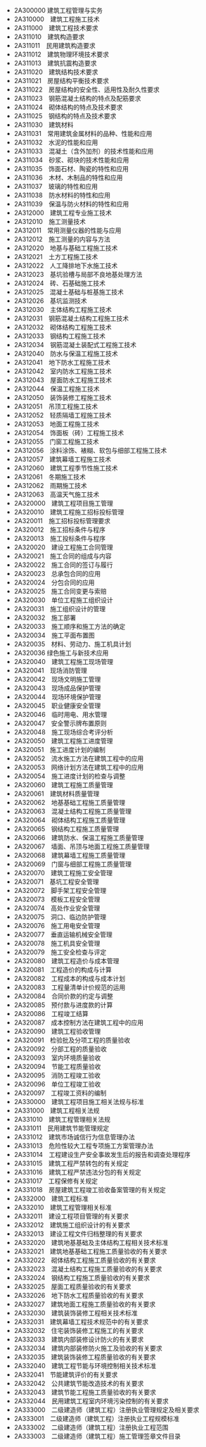 * 2A300000 建筑工程管理与实务
* 2A310000　建筑工程施工技术
* 2A311000　建筑工程技术要求
* 2A311010　建筑构造要求
* 2A311011　民用建筑构造要求
* 2A311012　建筑物理环境技术要求
* 2A311013　建筑抗震构造要求
* 2A311020　建筑结构技术要求
* 2A311021　房屋结构平衡技术要求
* 2A311022　房屋结构的安全性、适用性及耐久性要求
* 2A311023　钢筋混凝土结构的特点及配筋要求
* 2A311024　砌体结构的特点及技术要求
* 2A311025　钢结构的特点及技术要求
* 2A311030　建筑材料
* 2A311031　常用建筑金属材料的品种、性能和应用
* 2A311032　水泥的性能和应用
* 2A311033　混凝土（含外加剂）的技术性能和应用
* 2A311034　砂浆、砌块的技术性能和应用
* 2A311035　饰面石材、陶瓷的特性和应用
* 2A311036　木材、木制品的特性和应用
* 2A311037　玻璃的特性和应用
* 2A311038　防水材料的特性和应用
* 2A311039　保温与防火材料的特性和应用
* 2A312000　建筑工程专业施工技术
* 2A312010　施工测量技术
* 2A312011　常用测量仪器的性能与应用
* 2A312012　施工测量的内容与方法
* 2A312020　地基与基础工程施工技术
* 2A312021　土方工程施工技术
* 2A312022　人工降排地下水施工技术
* 2A312023　基坑验槽与局部不良地基处理方法
* 2A312024　砖、石基础施工技术
* 2A312025　混凝土基础与桩基施工技术
* 2A312026　基坑监测技术
* 2A312030　主体结构工程施工技术
* 2A312031　钢筋混凝土结构工程施工技术
* 2A312032　砌体结构工程施工技术
* 2A312033　钢结构工程施工技术
* 2A312034　钢筋混凝土装配式工程施工技术
* 2A312040　防水与保温工程施工技术
* 2A312041　地下防水工程施工技术
* 2A312042　室内防水工程施工技术
* 2A312043　屋面防水工程施工技术
* 2A312044　保温工程施工技术
* 2A312050　装饰装修工程施工技术
* 2A312051　吊顶工程施工技术
* 2A312052　轻质隔墙工程施工技术
* 2A312053　地面工程施工技术
* 2A312054　饰面板（砖）工程施工技术
* 2A312055　门窗工程施工技术
* 2A312056　涂料涂饰、裱糊、软包与细部工程施工技术
* 2A312057　建筑幕墙工程施工技术
* 2A312060　建筑工程季节性施工技术
* 2A312061　冬期施工技术
* 2A312062　雨期施工技术
* 2A312063　高温天气施工技术
* 2A320000　建筑工程项目施工管理
* 2A320010　建筑工程施工招标投标管理
* 2A320011　施工招标投标管理要求
* 2A320012　施工招标条件与程序
* 2A320013　施工投标条件与程序
* 2A320020　建设工程施工合同管理
* 2A320021　施工合同的组成与内容
* 2A320022　施工合同的签订与履行
* 2A320023　总承包合同的应用
* 2A320024　分包合同的应用
* 2A320025　施工合同变更与索赔
* 2A320030　单位工程施工组织设计
* 2A320031　施工组织设计的管理
* 2A320032　施工部署
* 2A320033　施工顺序和施工方法的确定
* 2A320034　施工平面布置图
* 2A320035　材料、劳动力、施工机具计划
* 2A320036 绿色施工与新技术应用
* 2A320040　建筑工程施工现场管理
* 2A320041　现场消防管理
* 2A320042　现场文明施工管理
* 2A320043　现场成品保护管理
* 2A320044　现场环境保护管理
* 2A320045　职业健康安全管理
* 2A320046　临时用电、用水管理
* 2A320047　安全警示牌布置原则
* 2A320048　施工现场综合考评分析
* 2A320050　建筑工程施工进度管理
* 2A320051　施工进度计划的编制
* 2A320052　流水施工方法在建筑工程中的应用
* 2A320053　网络计划方法在建筑工程中的应用
* 2A320054　施工进度计划的检查与调整
* 2A320060　建筑工程施工质量管理
* 2A320061　建筑材料质量管理
* 2A320062　地基基础工程施工质量管理
* 2A320063　混凝土结构工程施工质量管理
* 2A320064　砌体结构工程施工质量管理
* 2A320065　钢结构工程施工质量管理
* 2A320066　建筑防水、保温工程施工质量管理
* 2A320067　墙面、吊顶与地面工程施工质量管理
* 2A320068　建筑幕墙工程施工质量管理
* 2A320069　门窗与细部工程施工质量管理
* 2A320070　建筑工程施工安全管理
* 2A320071　基坑工程安全管理
* 2A320072　脚手架工程安全管理
* 2A320073　模板工程安全管理
* 2A320074　高处作业安全管理
* 2A320075　洞口、临边防护管理
* 2A320076　施工用电安全管理
* 2A320077　垂直运输机械安全管理
* 2A320078　施工机具安全管理
* 2A320079　施工安全检查与评定
* 2A320080　建筑工程造价与成本管理
* 2A320081　工程造价的构成与计算
* 2A320082　工程成本的构成与成本计划
* 2A320083　工程量清单计价规范的运用
* 2A320084　合同价款的约定与调整
* 2A320085　预付款与进度款的计算
* 2A320086　工程竣工结算
* 2A320087　成本控制方法在建筑工程中的应用
* 2A320090　建筑工程验收管理
* 2A320091　检验批及分项工程的质量验收
* 2A320092　分部工程的质量验收
* 2A320093　室内环境质量验收
* 2A320094　节能工程质量验收
* 2A320095　消防工程竣工验收
* 2A320096　单位工程竣工验收
* 2A320097　工程竣工资料的编制
* 2A330000　建筑工程项目施工相关法规与标准
* 2A331000　建筑工程相关法规
* 2A331010　建筑工程管理相关法规
* 2A331011　民用建筑节能管理规定
* 2A331012　建筑市场诚信行为信息管理办法
* 2A331013　危险性较大工程专项施工方案管理办法
* 2A331014　工程建设生产安全事故发生后的报告和调查处理程序
* 2A331015　建筑工程严禁转包的有关规定
* 2A331016　建筑工程严禁违法分包的有关规定
* 2A331017　工程保修有关规定
* 2A331018　房屋建筑工程竣工验收备案管理的有关规定
* 2A332000　建筑工程标准
* 2A332010　建筑工程管理相关标准
* 2A332011　建设工程项目管理的有关要求
* 2A332012　建筑施工组织设计的有关要求
* 2A332013　建设工程文件归档整理的有关要求
* 2A332020　建筑地基基础及主体结构工程相关技术标准
* 2A332021　建筑地基基础工程施工质量验收的有关要求
* 2A332022　砌体结构工程施工质量验收的有关要求
* 2A332023　混凝土结构工程施工质量验收的有关要求
* 2A332024　钢结构工程施工质量验收的有关要求
* 2A332025　屋面工程质量验收的有关要求
* 2A332026　地下防水工程质量验收的有关要求
* 2A332027　建筑地面工程施工质量验收的有关要求
* 2A332030　建筑装饰装修工程相关技术标准
* 2A332031　建筑幕墙工程技术规范中的有关要求
* 2A332032　住宅装饰装修工程施工的有关要求
* 2A332033　建筑内部装修设计防火的有关要求
* 2A332034　建筑内部装修防火施工及验收的有关要求
* 2A332035　建筑装饰装修工程质量验收的有关要求
* 2A332040　建筑工程节能与环境控制相关技术标准
* 2A332041　节能建筑评价的有关要求
* 2A332042　公共建筑节能改造技术的有关要求
* 2A332043　建筑节能工程施工质量验收的有关要求
* 2A332044　民用建筑工程室内环境污染控制的有关要求
* 2A333000　二级建造师（建筑工程）注册执业管理规定及相关要求
* 2A333001　二级建造师（建筑工程）注册执业工程规模标准
* 2A333002　二级建造师（建筑工程）注册执业工程范围
* 2A333003　二级建造师（建筑工程）施工管理签章文件目录